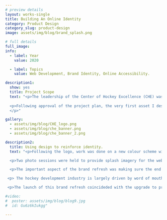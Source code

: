 ```yaml
---
# preview details
layout: works-single
title: Building An Online Identity
category: Product Design
category_slug: product-design
image: assets/img/blog/brand_splash.png

# full details
full_image:
info:
  - label: Year
    value: 2020

  - label: Topics
    value: Web Development, Brand Identity, Online Accessibility.

description1:
  show: yes
  title: Project Scope
  text: "<p>The leadership of the Center of Hockey Excellence (CHE) was looking to redesign their website during the Covid-19 pandemic. I was hired on to lead this project. After evaluating the existing asset library, I proposed the redesign expanded to include a brand refresh and expansion of their digital footprint. The leadship team accepted my pitch, and work began on reformulating the CHE brand. The hockey training and development school was interested in presenting a more professional academic identity online. I was tasked with building a new online identity that could emulate these concepts while respecting the colours, themes and culture important to the firm.</p> 
  
  <p>Following approval of the project plan, the very first asset I designed was the new logo. This new design added a sleek modern flare that fit with the contemporary hockey development scene while remaining familiar to the current expectations of the firm. The starting point served as the foundation stone for a new era in the firm's history. 
  </p>"

gallery:
  - assets/img/blog/CHE_logo.png
  - assets/img/blog/che_banner.png
  - assets/img/blog/che_banner_2.png

description2:
  title: Using design to reinforce identity. 
  text: "<p>Following the logo, work was done on a new colour scheme with an approach and tone that could better reflect the brand direction. The new colour scheme made slight changes to the existing CHE_BLUE (#072847) along with adjacent colours representative of their derivative teams. CHE_BLUE (#072847) was similar to successful primary colour schemes online, additionally it was was connected to traditional hockey colours recognized throughout the GTA. White (#FFFFFF) was chosen as the prevailing background for CHE media and web pages. This decision went in line with industry standards and implicit connections to hockey and rinks. </p>

  <p>Two photo sessions were held to provide splash imagery for the website and promotional media. The goal of these sessions was to capture stills and action shots that display speed, invoke professionalism and emulate the excellence of CHE clients. The white and blue CHE branded jerseys produced a versatile image set that could be used throughout the website. These stills also served as stencils for future graphics and additional composite media.</p>

  <p>The important aspect of the brand refresh was making sure the end result balanced traditional expectations of hockey development schools with a contemporary digital firm that is associated with accessible products, excellent professionals and cutting edge technology. Competing brands either fail to translate their brand digitally, which inhibits the capture of new customers through digital channels or they lack any impression of quality professional leadership. The CHE Brand excels in these areas, which in turn has opened the door to new digital revenue streams and a greater online presence. Allowing the refresh to coincide with the web redesign has put the firm in a better position to benefit from an expansion in their online footprint and digital capabilities. </p>

 <p> The hockey development industry is largely driven by word of mouth, but new technologies and digitization have led to a growing customer base online. Presenting a firm that is ready to accommodate this burgeoning group provides CHE with a cutting edge. The brand enhances both the web presence as well as complements existing ways the firm finds clients. </p>

 <p>The launch of this brand refresh coincideded with the upgrade to production of the new CHE website. Without going into too much detail, this website used an efficient structure that allowed users to easily navigate CHE products and information comfortably on web and mobile. The overall style of this website reinforced the new brand, and vice versa. The new look and extended capabilities of the website and its products enabled the firm to grow rapidly in the two years following the launch.</p>"

#video:
#  poster: assets/img/blog/blog9.jpg
#  id: Gu6z6kIukgg"

---
```

